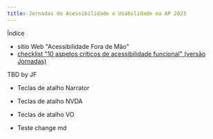 ```yaml
---
title: Jornadas de Acessibilidade e Usabilidade na AP 2023
---
```


Índice

- sítio Web "Acessibilidade Fora de Mão"
- [checklist "10 aspetos críticos de acessibilidade funcional" (versão Jornadas)](checklist-10aspetos.html)

TBD by JF

- Teclas de atalho Narrator
- Teclas de atalho NVDA
- Teclas de atalho VO

- Teste change md

